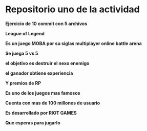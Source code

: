 # Repositorio uno de la actividad 

**Ejercicio de 10 commit con 5 archivos**

**League of Legend**

**Es un juego MOBA por su siglas multiplayer online battle arena**

**Se juega 5 vs 5**

**el objetivo es destruir el nexo enemigo**

**el ganador obtiene experiencia**

**Y premios de RP**

**Es uno de los juegos mas famosos**

**Cuenta con mas de 100 millones de usuario**

**Es desarrollado por RIOT GAMES**

**Que esperas para jugarlo**


